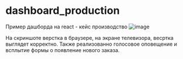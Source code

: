 # dashboard_production



Пример дашборда на react - кейс производство 
![image](https://github.com/Business-integration-CRM/dashboard_production/assets/145643307/659b89d6-3cc6-41c5-b0af-7b0c4d49ba30)




На скриншоте верстка в браузере, на экране телевизора, весртка выглядет корректно.
Также реализованно голосовое оповещение и всплытие формы о появление нового заказа.

